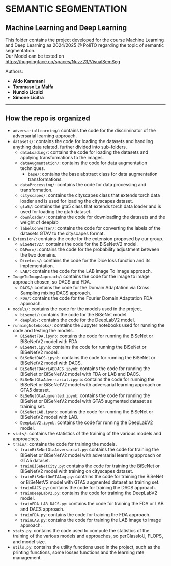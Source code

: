 #  **SEMANTIC SEGMENTATION**
## **Machine Learning and Deep Learning**

This folder contains the project developed for the course Machine Learning and Deep Learning aa 2024/2025 @ PoliTO regarding the topic of semantic segmentation.<br>
Our Model can be tested on https://huggingface.co/spaces/Nuzz23/VisualSemSeg

Authors:
- **Aldo Karamani**
- **Tommaso La Malfa**
- **Nunzio Licalzi**
- **Simone Licitra**

--- 

## How the repo is organized

- `adversarialLearning/`: contains the code for the discriminator of the adversarial learning approach.
- `datasets/`: contains the code for loading the datasets and handling anything data related, further divided into sub-folders.
    - `dataLoading/`: contains the code for loading the datasets and applying transformations to the images.
    - `dataAugmentation/`: contains the code for data augmentation techniques.
        - `base/`: contains the base abstract class for data augmentation transformations.
    - `dataProcessing/`: contains the code for data processing and transformation.
    - `cityscapes/`: contains the cityscapes class that extends torch data loader and is used for loading the cityscapes dataset.
    - `gta5/`: contains the gta5 class that extends torch data loader and is used for loading the gta5 dataset.
    - `downloader/`: contains the code for downloading the datasets and the weight of deeplab
    - `labelConverter/`: contains the code for converting the labels of the datasets GTAV to the cityscapes format.
- `Extension/`: contains the code for the extension proposed by our group.
    - `BiSeNetV2/`: contains the code for the BiSeNetV2 model.
    - `DAForm/`: contains the code for the probability adjustment between the two domains.
    - `DiceLoss/`: contains the code for the Dice loss function and its implementation.
    - `LAB/`: contains the code for the LAB image To Image approach.
- `ImageToImageApproach/`: contains the code for the image to image approach chosen, so DACS and FDA.
    - `DACS/`: contains the code for the Domain Adaptation via Cross Sampling mixing DACS approach.
    - `FDA/`: contains the code for the Fourier Domain Adaptation FDA approach.
- `models/`: contains the code for the models used in the project.
    - `bisenet/`: contains the code for the BiSeNet model.
    - `deeplab/`: contains the code for the DeepLabV2 model.
- `runningNotebooks/`: contains the Jupyter notebooks used for running the code and testing the models.
    - `BiSeNetFDA.ipynb`: contains the code for running the BiSeNet or BiSeNetV2 model with FDA.
    - `BiSeNet.ipynb`: contains the code for running the BiSeNet or BiSeNetV2 model.
    - `BiSeNetDACS.ipynb`: contains the code for running the BiSeNet or BiSeNetV2 model with DACS.
    - `BiSeNetFDAorLABDACS.ipynb`: contains the code for running the BiSeNet or BiSeNetV2 model with FDA or LAB and DACS.
    - `BiSeNetGtaAdversarial.ipynb`: contains the code for running the BiSeNet or BiSeNetV2 model with adversarial learning approach on GTA5 dataset.
    - `BiSeNetGtaAugmented.ipynb`: contains the code for running the BiSeNet or BiSeNetV2 model with GTA5 augmented dataset as training set.
    - `BiSeNetLAB.ipynb`: contains the code for running the BiSeNet or BiSeNetV2 model with LAB.
    - `DeepLabV2.ipynb`: contains the code for running the DeepLabV2 model.
- `stats/`: contains the statistics of the training of the various models and approaches.
- `train/`: contains the code for training the models.
    - `trainBiSeNetGtaAdversarial.py`: contains the code for training the BiSeNet or BiSeNetV2 model with adversarial learning approach on GTA5 dataset.
    - `trainBiSeNetCity.py`: contains the code for training the BiSeNet or BiSeNetV2 model with training on cityscapes dataset.
    - `trainBiSeNetOnGTAAug.py`: contains the code for training the BiSeNet or BiSeNetV2 model with GTA5 augmented dataset as training set.
    - `trainDACS.py`: contains the code for training the DACS approach.
    - `trainDeepLabV2.py`: contains the code for training the DeepLabV2 model.
    - `trainFDA_LAB_DACS.py`: contains the code for training the FDA or LAB and DACS approach.
    - `trainFDA.py`: contains the code for training the FDA approach.
    - `trainLAB.py`: contains the code for training the LAB image to image approach.
- `stats.py`: contains the code used to compute the statistics of the training of the various models and approaches, so perClassIoU, FLOPS, and model size.
- `utils.py`: contains the utility functions used in the project, such as the printing functions, some losses functions and the learning rate management.
